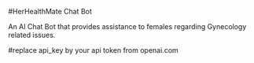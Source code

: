 #HerHealthMate Chat Bot

An AI Chat Bot that provides assistance to females regarding Gynecology related issues.

#replace api_key by your api token from openai.com